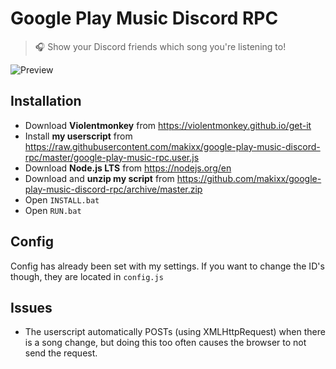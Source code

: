 # Google Play Music Discord RPC
> 🎧 Show your Discord friends which song you're listening to!

![Preview](https://raw.githubusercontent.com/makixx/google-play-music-rpc/master/images/preview.png)

## Installation
- Download **Violentmonkey** from https://violentmonkey.github.io/get-it
- Install **my userscript** from https://raw.githubusercontent.com/makixx/google-play-music-discord-rpc/master/google-play-music-rpc.user.js
- Download **Node.js LTS** from https://nodejs.org/en
- Download and **unzip my script** from https://github.com/makixx/google-play-music-discord-rpc/archive/master.zip
- Open `INSTALL.bat`
- Open `RUN.bat`

## Config
Config has already been set with my settings. If you want to change the ID's though, they are located in `config.js`

## Issues
- The userscript automatically POSTs (using XMLHttpRequest) when there is a song change, but doing this too often causes the browser to not send the request.